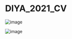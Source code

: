 # DIYA_2021_CV

![image](https://user-images.githubusercontent.com/60354713/112769337-70926c80-905b-11eb-9444-9d231f36d165.png)

![image](https://user-images.githubusercontent.com/60354713/112769324-640e1400-905b-11eb-8fec-3767d06941d4.png)
